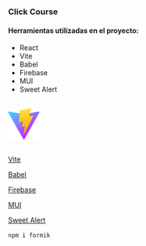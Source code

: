 ### Click Course

#### Herramientas utilizadas en el proyecto:

- React
- Vite
- Babel
- Firebase
- MUI
- Sweet Alert

##





![](/public/vite.svg)

##

[Vite](https://vitejs.dev/)

[Babel](https://babeljs.io/)

[Firebase](https://firebase.google.com/)

[MUI](https://mui.com/)

[Sweet Alert](https://sweetalert2.github.io/)

```
npm i formik
```
